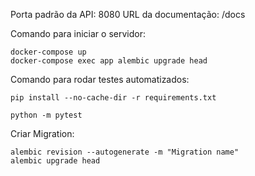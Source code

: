 Porta padrão da API: 8080
URL da documentação: /docs

Comando para iniciar o servidor:

```
docker-compose up
docker-compose exec app alembic upgrade head
```

Comando para rodar testes automatizados:

```
pip install --no-cache-dir -r requirements.txt

python -m pytest
```

Criar Migration:

```
alembic revision --autogenerate -m "Migration name"
alembic upgrade head

```
